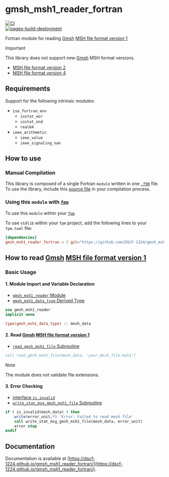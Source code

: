 # gmsh_msh1_reader_fortran

[![CI](https://github.com/DSCF-1224/gmsh_msh1_reader_fortran/actions/workflows/CI.yml/badge.svg?branch=main)](https://github.com/DSCF-1224/gmsh_msh1_reader_fortran/actions/workflows/CI.yml)  
[![pages-build-deployment](https://github.com/DSCF-1224/gmsh_msh1_reader_fortran/actions/workflows/pages/pages-build-deployment/badge.svg)](https://github.com/DSCF-1224/gmsh_msh1_reader_fortran/actions/workflows/pages/pages-build-deployment)

Fortran module for reading [Gmsh][GmshReferenceManualTop] [MSH file format version 1][GmshReferenceManualMsh1]

> [!IMPORTANT]
> This library does not support new [Gmsh][GmshReferenceManualTop] MSH format versions.
> - [MSH file format version 2][GmshReferenceManualMsh2]
> - [MSH file format version 4][GmshReferenceManualMsh4]

## Requirements

Support for the following intrinsic modules:

- `iso_fortran_env`
  - `iostat_eor`
  - `iostat_end`
  - `real64`
- `ieee_arithmetic`
  - `ieee_value`
  - `ieee_signaling_nan`

## How to use

### Manual Compilation

This library is composed of a single Fortran `module` written in one [`.f90`][ThisModule] file.  
To use the library, include this [source file][ThisModule] in your compilation process.

### Using this `module` with [`fpm`][FpmGitHubRepository]

To use this `module` within your [`fpm`][FpmGitHubRepository]

To use `stdlib` within your `fpm` project, add the following lines to your `fpm.toml` file:
```toml
[dependencies]
gmsh_msh1_reader_fortran = { git="https://github.com/DSCF-1224/gmsh_msh1_reader_fortran" }
```

## How to read [Gmsh][GmshReferenceManualTop] [MSH file format version 1][GmshReferenceManualMsh1]

### Basic Usage

#### 1. Module Import and Variable Declaration

- [`gmsh_msh1_reader` Module](https://dscf-1224.github.io/gmsh_msh1_reader_fortran/module/gmsh_msh1_reader.html)
- [`gmsh_msh1_data_type` Derived Type](https://dscf-1224.github.io/gmsh_msh1_reader_fortran/type/gmsh_msh1_data_type.html)

```fortran
use gmsh_msh1_reader
implicit none

type(gmsh_msh1_data_type) :: mesh_data
```

#### 2. Read [Gmsh][GmshReferenceManualTop] [MSH file format version 1][GmshReferenceManualMsh1]

- [`read_gmsh_msh1_file` Subroutine](https://dscf-1224.github.io/gmsh_msh1_reader_fortran/proc/read_gmsh_msh1_file.html)

```fortran
call read_gmsh_msh1_file(mesh_data, 'your_mesh_file.msh1')
```

> [!NOTE]
> The module does not validate file extensions.


#### 3. Error Checking

- [interface `is_invalid`](https://dscf-1224.github.io/gmsh_msh1_reader_fortran/interface/is_invalid.html)
- [`write_stat_msg_gmsh_msh1_file` Subroutine](https://dscf-1224.github.io/gmsh_msh1_reader_fortran/proc/write_stat_msg_gmsh_msh1_file.html)

```fortran
if ( is_invalid(mesh_data) ) then
    write(error_unit,*) 'Error: Failed to read mesh file'
    call write_stat_msg_gmsh_msh1_file(mesh_data, error_unit)
    error stop
endif
```

## Documentation

Documentation is available at [https://dscf-1224.github.io/gmsh_msh1_reader_fortran/](https://dscf-1224.github.io/gmsh_msh1_reader_fortran/).

[FpmGitHubRepository]: https://github.com/fortran-lang/fpm
[GmshReferenceManualTop]: https://gmsh.info/doc/texinfo/gmsh.html
[GmshReferenceManualMsh1]: https://gmsh.info/doc/texinfo/gmsh.html#MSH-file-format-version-1-_0028Legacy_0029
[GmshReferenceManualMsh2]: https://gmsh.info/doc/texinfo/gmsh.html#MSH-file-format-version-2-_0028Legacy_0029
[GmshReferenceManualMsh4]: https://gmsh.info/doc/texinfo/gmsh.html#MSH-file-format
[ThisModule]: src/gmsh_msh1_reader.f90
